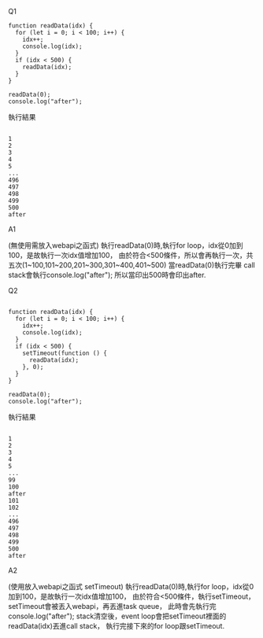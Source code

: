 Q1

```
function readData(idx) {
  for (let i = 0; i < 100; i++) {
    idx++;
    console.log(idx);
  }
  if (idx < 500) {
    readData(idx);
  }
}

readData(0);
console.log("after");

```

執行結果

```

1
2
3
4
5
...
496
497
498
499
500
after

```
A1

(無使用需放入webapi之函式)
執行readData(0)時,執行for loop，idx從0加到100，是故執行一次idx值增加100，
由於符合<500條件，所以會再執行一次，共五次(1~100,101~200,201~300,301~400,401~500)
當readData(0)執行完畢 call stack會執行console.log("after");
所以當印出500時會印出after.


Q2

```

function readData(idx) {
  for (let i = 0; i < 100; i++) {
    idx++;
    console.log(idx);
  }
  if (idx < 500) {
    setTimeout(function () {
      readData(idx);
    }, 0);
  }
}

readData(0);
console.log("after");

```

執行結果

```

1
2
3
4
5
...
99
100
after
101
102
...
496
497
498
499
500
after

```

A2

(使用放入webapi之函式 setTimeout)
執行readData(0)時,執行for loop，idx從0加到100，是故執行一次idx值增加100，
由於符合<500條件，執行setTimeout，setTimeout會被丟入webapi，再丟進task queue，
此時會先執行完console.log("after");
stack清空後，event loop會把setTimeout裡面的readData(idx)丟進call stack，
執行完接下來的for loop跟setTimeout.

